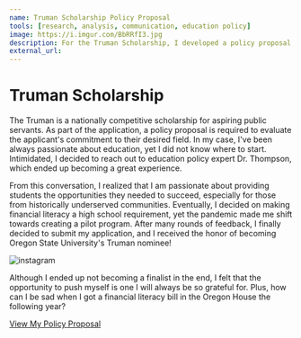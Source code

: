 ```yaml
---
name: Truman Scholarship Policy Proposal
tools: [research, analysis, communication, education policy]
image: https://i.imgur.com/BbRRfI3.jpg
description: For the Truman Scholarship, I developed a policy proposal focused on creating a pilot program for financial literacy. As a result of my scholarship application, I was chosen as Oregon State University's campus nominee.
external_url: 
---
```



# Truman Scholarship

The Truman is a nationally competitive scholarship for aspiring public servants. As part of the application, a policy proposal is required to evaluate the applicant's commitment to their desired field. In my case, I've been always passionate about education, yet I did not know where to start. Intimidated, I decided to reach out to education policy expert Dr. Thompson, which ended up becoming a great experience. 

From this conversation, I realized that I am passionate about providing students the opportunities they needed to succeed, especially for those from historically underserved communities. Eventually, I decided on making financial literacy a high school requirement, yet the pandemic made me shift towards creating a pilot program. After many rounds of feedback, I finally decided to submit my application, and I received the honor of becoming Oregon State University's Truman nominee!

![instagram](https://i.imgur.com/VZL4QQb.png)

Although I ended up not becoming a finalist in the end, I felt that the opportunity to push myself is one I will always be so grateful for. Plus, how can I be sad when I got a financial literacy bill in the Oregon House the following year?

<p class="text-center">

<a class="btn btn-outline-primary" href="https://docs.google.com/document/d/1MtlAkUD6i7IFPNoy_WfO1cny5Uf8oDmO90qk9CUWyP0/edit?usp=sharing" target="_blank" role="button">View My Policy Proposal</a> 
  
</p>
